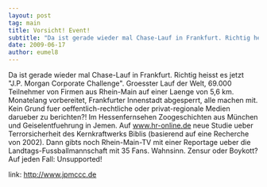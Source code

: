 ```yaml
---
layout: post
tag: main
title: Vorsicht! Event!
subtitle: "Da ist gerade wieder mal Chase-Lauf in Frankfurt. Richtig heisst es jetzt J.P. Morgan Corporate Challenge.  Groesster Lauf der Welt, 69.000 Teilnehmer von Firmen aus Rhein-Main auf einer Laenge von 5,6 km. Monatelang vorbereitet, Frankfurter"
date: 2009-06-17
author: eumel8
---
```


Da ist gerade wieder mal Chase-Lauf in Frankfurt. Richtig heisst es jetzt "J.P. Morgan Corporate Challenge". Groesster Lauf der Welt, 69.000 Teilnehmer von Firmen aus Rhein-Main auf einer Laenge von 5,6 km. Monatelang vorbereitet, Frankfurter Innenstadt abgesperrt, alle machen mit. 
Kein Grund fuer oeffentlich-rechtliche oder privat-regionale Medien darueber zu berichten?! Im Hessenfernsehen Zoogeschichten aus München und Geiselentfuehrung in Jemen. Auf www.hr-online.de neue Studie ueber Terrorsicherheit des Kernkraftwerks Biblis (basierend auf eine Recherche von 2002). Dann gibts noch Rhein-Main-TV mit einer Reportage ueber die Landtags-Fussballmannschaft mit 35 Fans. Wahnsinn. 
Zensur oder Boykott? Auf jeden Fall: Unsupported!

link: http://www.jpmccc.de
